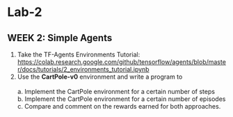 # Lab-2
## WEEK 2: Simple Agents
1. Take the TF-Agents Environments Tutorial:<br>
https://colab.research.google.com/github/tensorflow/agents/blob/master/docs/tutorials/2_environments_tutorial.ipynb
2. Use the <strong>CartPole-v0</strong> environment and write a program to <br>
<br>a. Implement the CartPole environment for a certain number of steps
<br>b. Implement the CartPole environment for a certain number of episodes
<br>c. Compare and comment on the rewards earned for both approaches.
